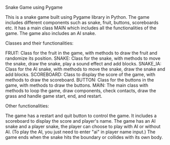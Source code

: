 Snake Game using Pygame


This is a snake game built using Pygame library in Python. The game includes different components such as snake, fruit, buttons, scoreboards etc. It has a main class MAIN which includes all the functionalities of the game. The game also includes an AI snake.

Classes and their functionalities:

FRUIT: Class for the fruit in the game, with methods to draw the fruit and randomize its position.
SNAKE: Class for the snake, with methods to move the snake, draw the snake, play a sound effect and add blocks.
SNAKE_IA: Class for the AI snake, with methods to move the snake, draw the snake and add blocks.
SCOREBOARD: Class to display the score of the game, with methods to draw the scoreboard.
BUTTON: Class for the buttons in the game, with methods to draw the buttons.
MAIN: The main class with methods to loop the game, draw components, check contacts, draw the grass and handle game start, end, and restart.

Other functionalities:

The game has a restart and quit button to control the game.
It includes a scoreboard to display the score and player's name.
The game has an AI snake and a player snake, the player can choose to play with AI or without AI. (To play the AI, you just need to enter "ai" in player name input.)
The game ends when the snake hits the boundary or collides with its own body.

